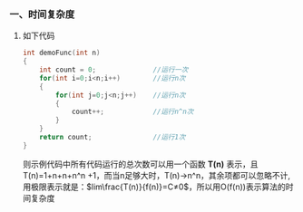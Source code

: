 <script type="text/javascript"
       src="http://cdn.mathjax.org/mathjax/latest/MathJax.js?config=TeX-AMS-MML_HTMLorMML"></script>

### 一、时间复杂度
1. 如下代码
    ``` c++
    int demoFunc(int n)
    {
        int count = 0;              //运行一次
        for(int i=0;i<n;i++)        //运行n次
        {
            for(int j=0;j<n;j++)    //运行n次
            {
                count++;            //运行n^n次
            }
        }
        return count;               //运行1次
    }
    ```
    则示例代码中所有代码运行的总次数可以用一个函数 __T(n)__ 表示，且T(n)=1+n+n+n^n +1，而当n足够大时，T(n)→n^n，其余项都可以忽略不计,用极限表示就是：$lim\frac{T(n)}{f(n)}=C≠0$，所以用O(f(n))表示算法的时间复杂度

